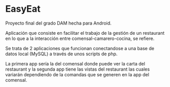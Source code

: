 # EasyEat
Proyecto final del grado DAM hecha para Android. 

Aplicación que consiste en facilitar el trabajo de la gestión de un restaurant en lo que a la interacción entre comensal-camarero-cocina, se refiere. 

Se trata de 2 aplicaciones que funcionan conectandose a una base de datos local (MySQL) a través de unos scripts de php.

La primera app sería la del comensal donde puede ver la carta del restaurant y la segunda app tiene las vistas del restaurant las cuales variarán dependiendo de la comandas que se generen en la app del comensal.
